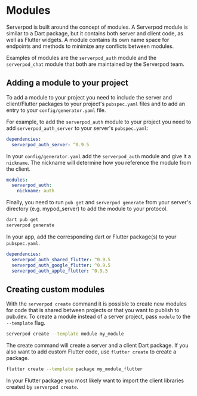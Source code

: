 # Modules
Serverpod is built around the concept of modules. A Serverpod module is similar to a Dart package, but it contains both server and client code, as well as Flutter widgets. A module contains its own name space for endpoints and methods to minimize any conflicts between modules.

Examples of modules are the `serverpod_auth` module and the `serverpod_chat` module that both are maintained by the Serverpod team.

## Adding a module to your project
To add a module to your project you need to include the server and client/Flutter packages to your project's `pubspec.yaml` files and to add an entry to your `config/generator.yaml` file.

For example, to add the `serverpod_auth` module to your project you need to add `serverpod_auth_server` to your server's `pubspec.yaml`:

```yaml
dependencies:
  serverpod_auth_server: ^0.9.5
```

In your `config/generator.yaml` add the `serverpod_auth` module and give it a `nickname`. The nickname will determine how you reference the module from the client.

```yaml
modules:
  serverpod_auth:
    nickname: auth
```

Finally, you need to run `pub get` and `serverpod generate` from your server's directory (e.g. mypod_server) to add the module to your protocol.

```sh
dart pub get
serverpod generate
```

In your app, add the corresponding dart or Flutter package(s) to your `pubspec.yaml`.

```yaml
dependencies:
  serverpod_auth_shared_flutter: ^0.9.5
  serverpod_auth_google_flutter: ^0.9.5
  serverpod_auth_apple_flutter: ^0.9.5
```

## Creating custom modules
With the `serverpod create` command it is possible to create new modules for code that is shared between projects or that you want to publish to pub.dev. To create a module instead of a server project, pass `module` to the `--template` flag.

```sh
serverpod create --template module my_module
```

The create command will create a server and a client Dart package. If you also want to add custom Flutter code, use `flutter create` to create a package.

```sh
flutter create --template package my_module_flutter
```

In your Flutter package you most likely want to import the client libraries created by `serverpod create`.

